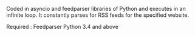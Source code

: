 Coded in asyncio and feedparser libraries of Python and executes in an infinite loop. It constantly parses for RSS feeds for the specified website.

Required :
Feedparser
Python 3.4 and above
